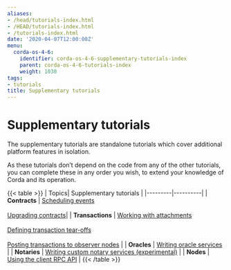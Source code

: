 ```yaml
---
aliases:
- /head/tutorials-index.html
- /HEAD/tutorials-index.html
- /tutorials-index.html
date: '2020-04-07T12:00:00Z'
menu:
  corda-os-4-6:
    identifier: corda-os-4-6-supplementary-tutorials-index
    parent: corda-os-4-6-tutorials-index
    weight: 1030
tags:
- tutorials
title: Supplementary tutorials
---
```



#  Supplementary tutorials

The supplementary tutorials are standalone tutorials which cover additional platform features in isolation.

As these tutorials don’t depend on the code from any of the other tutorials, you can complete these in any order you wish, to extend your knowledge of Corda and its operation.

{{< table >}}
| Topics| Supplementary tutorials |
|---------|----------|
| **Contracts** | [Scheduling events](event-scheduling.md) <br/><br/> [Upgrading contracts](contract-upgrade.md)|
| **Transactions** | [Working with attachments](tutorial-attachments.md) <br/><br/> [Defining transaction tear-offs](tutorial-tear-offs.md) <br/><br/> [Posting transactions to observer nodes](tutorial-observer-nodes.md) |
| **Oracles** | [Writing oracle services](oracles.md) |
| **Notaries** | [Writing custom notary services (experimental)](tutorial-custom-notary.md) |
| **Nodes** | [Using the client RPC API](tutorial-clientrpc-api.md) |
{{< /table >}}
